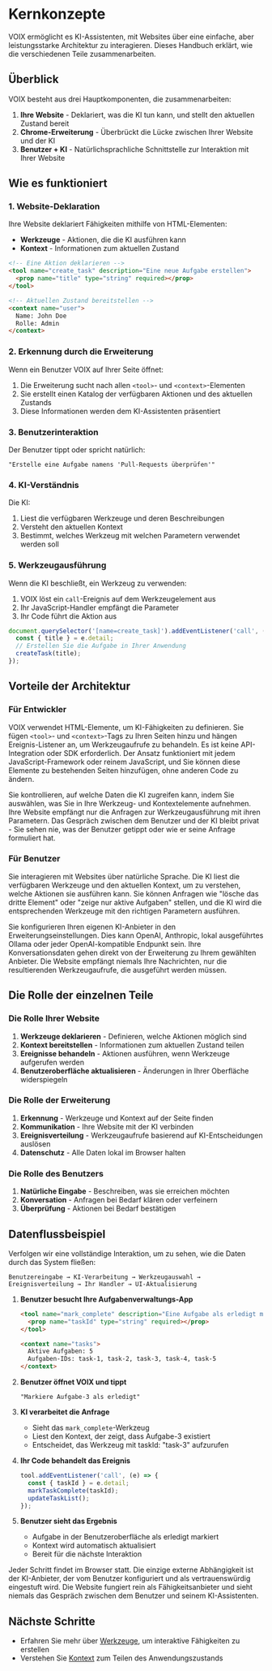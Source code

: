 # Kernkonzepte

VOIX ermöglicht es KI-Assistenten, mit Websites über eine einfache, aber leistungsstarke Architektur zu interagieren. Dieses Handbuch erklärt, wie die verschiedenen Teile zusammenarbeiten.

## Überblick

VOIX besteht aus drei Hauptkomponenten, die zusammenarbeiten:

1. **Ihre Website** - Deklariert, was die KI tun kann, und stellt den aktuellen Zustand bereit
2. **Chrome-Erweiterung** - Überbrückt die Lücke zwischen Ihrer Website und der KI
3. **Benutzer + KI** - Natürlichsprachliche Schnittstelle zur Interaktion mit Ihrer Website

## Wie es funktioniert

### 1. Website-Deklaration

Ihre Website deklariert Fähigkeiten mithilfe von HTML-Elementen:

- **Werkzeuge** - Aktionen, die die KI ausführen kann
- **Kontext** - Informationen zum aktuellen Zustand

```html
<!-- Eine Aktion deklarieren -->
<tool name="create_task" description="Eine neue Aufgabe erstellen">
  <prop name="title" type="string" required></prop>
</tool>

<!-- Aktuellen Zustand bereitstellen -->
<context name="user">
  Name: John Doe
  Rolle: Admin
</context>
```

### 2. Erkennung durch die Erweiterung

Wenn ein Benutzer VOIX auf Ihrer Seite öffnet:

1. Die Erweiterung sucht nach allen `<tool>`- und `<context>`-Elementen
2. Sie erstellt einen Katalog der verfügbaren Aktionen und des aktuellen Zustands
3. Diese Informationen werden dem KI-Assistenten präsentiert

### 3. Benutzerinteraktion

Der Benutzer tippt oder spricht natürlich:

```
"Erstelle eine Aufgabe namens 'Pull-Requests überprüfen'"
```

### 4. KI-Verständnis

Die KI:
1. Liest die verfügbaren Werkzeuge und deren Beschreibungen
2. Versteht den aktuellen Kontext
3. Bestimmt, welches Werkzeug mit welchen Parametern verwendet werden soll

### 5. Werkzeugausführung

Wenn die KI beschließt, ein Werkzeug zu verwenden:

1. VOIX löst ein `call`-Ereignis auf dem Werkzeugelement aus
2. Ihr JavaScript-Handler empfängt die Parameter
3. Ihr Code führt die Aktion aus

```javascript
document.querySelector('[name=create_task]').addEventListener('call', (e) => {
  const { title } = e.detail;
  // Erstellen Sie die Aufgabe in Ihrer Anwendung
  createTask(title);
});
```

## Vorteile der Architektur

### Für Entwickler

VOIX verwendet HTML-Elemente, um KI-Fähigkeiten zu definieren. Sie fügen `<tool>`- und `<context>`-Tags zu Ihren Seiten hinzu und hängen Ereignis-Listener an, um Werkzeugaufrufe zu behandeln. Es ist keine API-Integration oder SDK erforderlich. Der Ansatz funktioniert mit jedem JavaScript-Framework oder reinem JavaScript, und Sie können diese Elemente zu bestehenden Seiten hinzufügen, ohne anderen Code zu ändern.

Sie kontrollieren, auf welche Daten die KI zugreifen kann, indem Sie auswählen, was Sie in Ihre Werkzeug- und Kontextelemente aufnehmen. Ihre Website empfängt nur die Anfragen zur Werkzeugausführung mit ihren Parametern. Das Gespräch zwischen dem Benutzer und der KI bleibt privat - Sie sehen nie, was der Benutzer getippt oder wie er seine Anfrage formuliert hat.

### Für Benutzer

Sie interagieren mit Websites über natürliche Sprache. Die KI liest die verfügbaren Werkzeuge und den aktuellen Kontext, um zu verstehen, welche Aktionen sie ausführen kann. Sie können Anfragen wie "lösche das dritte Element" oder "zeige nur aktive Aufgaben" stellen, und die KI wird die entsprechenden Werkzeuge mit den richtigen Parametern ausführen.

Sie konfigurieren Ihren eigenen KI-Anbieter in den Erweiterungseinstellungen. Dies kann OpenAI, Anthropic, lokal ausgeführtes Ollama oder jeder OpenAI-kompatible Endpunkt sein. Ihre Konversationsdaten gehen direkt von der Erweiterung zu Ihrem gewählten Anbieter. Die Website empfängt niemals Ihre Nachrichten, nur die resultierenden Werkzeugaufrufe, die ausgeführt werden müssen.

## Die Rolle der einzelnen Teile

### Die Rolle Ihrer Website

1. **Werkzeuge deklarieren** - Definieren, welche Aktionen möglich sind
2. **Kontext bereitstellen** - Informationen zum aktuellen Zustand teilen
3. **Ereignisse behandeln** - Aktionen ausführen, wenn Werkzeuge aufgerufen werden
4. **Benutzeroberfläche aktualisieren** - Änderungen in Ihrer Oberfläche widerspiegeln

### Die Rolle der Erweiterung

1. **Erkennung** - Werkzeuge und Kontext auf der Seite finden
2. **Kommunikation** - Ihre Website mit der KI verbinden
3. **Ereignisverteilung** - Werkzeugaufrufe basierend auf KI-Entscheidungen auslösen
4. **Datenschutz** - Alle Daten lokal im Browser halten

### Die Rolle des Benutzers

1. **Natürliche Eingabe** - Beschreiben, was sie erreichen möchten
2. **Konversation** - Anfragen bei Bedarf klären oder verfeinern
3. **Überprüfung** - Aktionen bei Bedarf bestätigen

## Datenflussbeispiel

Verfolgen wir eine vollständige Interaktion, um zu sehen, wie die Daten durch das System fließen:

```
Benutzereingabe → KI-Verarbeitung → Werkzeugauswahl → Ereignisverteilung → Ihr Handler → UI-Aktualisierung
```

1. **Benutzer besucht Ihre Aufgabenverwaltungs-App**
   ```html
   <tool name="mark_complete" description="Eine Aufgabe als erledigt markieren">
     <prop name="taskId" type="string" required></prop>
   </tool>
   
   <context name="tasks">
     Aktive Aufgaben: 5
     Aufgaben-IDs: task-1, task-2, task-3, task-4, task-5
   </context>
   ```

2. **Benutzer öffnet VOIX und tippt**
   ```
   "Markiere Aufgabe-3 als erledigt"
   ```

3. **KI verarbeitet die Anfrage**
   - Sieht das `mark_complete`-Werkzeug
   - Liest den Kontext, der zeigt, dass Aufgabe-3 existiert
   - Entscheidet, das Werkzeug mit taskId: "task-3" aufzurufen

4. **Ihr Code behandelt das Ereignis**
   ```javascript
   tool.addEventListener('call', (e) => {
     const { taskId } = e.detail;
     markTaskComplete(taskId);
     updateTaskList();
   });
   ```

5. **Benutzer sieht das Ergebnis**
   - Aufgabe in der Benutzeroberfläche als erledigt markiert
   - Kontext wird automatisch aktualisiert
   - Bereit für die nächste Interaktion

Jeder Schritt findet im Browser statt. Die einzige externe Abhängigkeit ist der KI-Anbieter, der vom Benutzer konfiguriert und als vertrauenswürdig eingestuft wird. Die Website fungiert rein als Fähigkeitsanbieter und sieht niemals das Gespräch zwischen dem Benutzer und seinem KI-Assistenten.

## Nächste Schritte

- Erfahren Sie mehr über [Werkzeuge](./tools.md), um interaktive Fähigkeiten zu erstellen
- Verstehen Sie [Kontext](./contexts.md) zum Teilen des Anwendungszustands

<!--@include: @/de/voix_context.md -->